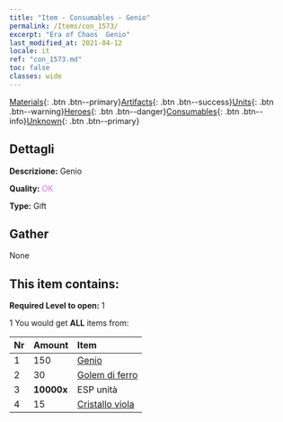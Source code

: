 ```yaml
---
title: "Item - Consumables - Genio"
permalink: /Items/con_1573/
excerpt: "Era of Chaos  Genio"
last_modified_at: 2021-04-12
locale: it
ref: "con_1573.md"
toc: false
classes: wide
---
```

 [Materials](/it/Items/){: .btn .btn--primary}[Artifacts](/it/Items/Artifacts/){: .btn .btn--success}[Units](/it/Items/Units/){: .btn .btn--warning}[Heroes](/it/Items/Heroes/){: .btn .btn--danger}[Consumables](/it/Items/Consumables/){: .btn .btn--info}[Unknown](/it/Items/Unknown/){: .btn .btn--primary}

## Dettagli
 **Descrizione:** Genio

 **Quality:** <span style="color: #DA70D6">OK</span>

 **Type:** Gift

## Gather

  None

## This item contains:

 **Required Level to open:** 1

 1 You would get **ALL** items  from:

  | Nr | Amount |     Item    |
  |:---|:-------|:------------|
  | 1 | 150 | [Genio](/it/Items/unt_239/) | 
  | 2 | 30 | [Golem di ferro](/it/Items/unt_237/) | 
  | 3 |  **10000x** | ESP unità |  | 
  | 4 | 15 | [Cristallo viola](/it/Items/con_720/) | 
